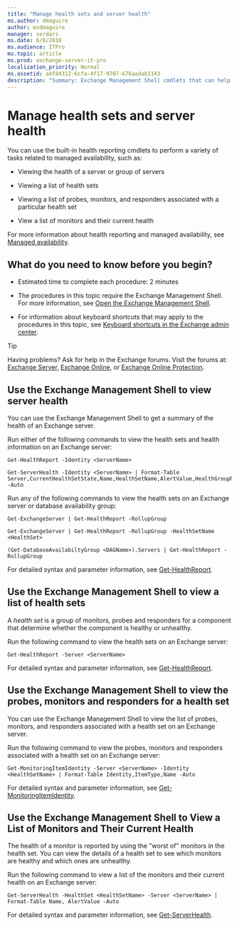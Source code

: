 ```yaml
---
title: "Manage health sets and server health"
ms.author: dmaguire
author: msdmaguire
manager: serdars
ms.date: 6/8/2018
ms.audience: ITPro
ms.topic: article
ms.prod: exchange-server-it-pro
localization_priority: Normal
ms.assetid: a4f84312-6cfa-4f17-9707-676aadab1143
description: "Summary: Exchange Management Shell cmdlets that can help you monitor the health of your Exchange organization."
---
```


# Manage health sets and server health

You can use the built-in health reporting cmdlets to perform a variety of tasks related to managed availability, such as:
  
- Viewing the health of a server or group of servers
    
- Viewing a list of health sets
    
- Viewing a list of probes, monitors, and responders associated with a particular health set
    
- View a list of monitors and their current health
    
For more information about health reporting and managed availability, see [Managed availability](managed-availability.md).
  
## What do you need to know before you begin?

- Estimated time to complete each procedure: 2 minutes
    
- The procedures in this topic require the Exchange Management Shell. For more information, see [Open the Exchange Management Shell](http://technet.microsoft.com/library/63976059-25f8-4b4f-b597-633e78b803c0.aspx).
    
- For information about keyboard shortcuts that may apply to the procedures in this topic, see [Keyboard shortcuts in the Exchange admin center](../../about-documentation/exchange-admin-center-keyboard-shortcuts.md).
    
> [!TIP]
> Having problems? Ask for help in the Exchange forums. Visit the forums at: [Exchange Server](https://go.microsoft.com/fwlink/p/?linkId=60612), [Exchange Online](https://go.microsoft.com/fwlink/p/?linkId=267542), or [Exchange Online Protection](https://go.microsoft.com/fwlink/p/?linkId=285351).
  
## Use the Exchange Management Shell to view server health

You can use the Exchange Management Shell to get a summary of the health of an Exchange server.
  
Run either of the following commands to view the health sets and health information on an Exchange server:
  
```
Get-HealthReport -Identity <ServerName>
```

```
Get-ServerHealth -Identity <ServerName> | Format-Table Server,CurrentHealthSetState,Name,HealthSetName,AlertValue,HealthGroupName -Auto
```

Run any of the following commands to view the health sets on an Exchange server or database availability group:
  
```
Get-ExchangeServer | Get-HealthReport -RollupGroup
```

```
Get-ExchangeServer | Get-HealthReport -RollupGroup -HealthSetName <HealthSet>
```

```
(Get-DatabaseAvailabiltyGroup <DAGName>).Servers | Get-HealthReport -RollupGroup
```

For detailed syntax and parameter information, see [Get-HealthReport](http://technet.microsoft.com/library/f33fbed5-0e01-4d7e-a252-121b2afb6864.aspx).
  
## Use the Exchange Management Shell to view a list of health sets

A *health set* is a group of monitors, probes and responders for a component that determine whether the component is healthy or unhealthy.
  
Run the following command to view the health sets on an Exchange server:
  
```
Get-HealthReport -Server <ServerName>
```

For detailed syntax and parameter information, see [Get-HealthReport](http://technet.microsoft.com/library/f33fbed5-0e01-4d7e-a252-121b2afb6864.aspx).
  
## Use the Exchange Management Shell to view the probes, monitors and responders for a health set

You can use the Exchange Management Shell to view the list of probes, monitors, and responders associated with a health set on an Exchange server.
  
Run the following command to view the probes, monitors and responders associated with a health set on an Exchange server:
  
```
Get-MonitoringItemIdentity -Server <ServerName> -Identity <HealthSetName> | Format-Table Identity,ItemType,Name -Auto
```

For detailed syntax and parameter information, see [Get-MonitoringItemIdentity](http://technet.microsoft.com/library/7a4da080-0fe6-4dd7-85a2-cceeb68f95e0.aspx).
  
## Use the Exchange Management Shell to View a List of Monitors and Their Current Health

The health of a monitor is reported by using the "worst of" monitors in the health set. You can view the details of a health set to see which monitors are healthy and which ones are unhealthy.
  
Run the following command to view a list of the monitors and their current health on an Exchange server:
  
```
Get-ServerHealth -HealthSet <HealthSetName> -Server <ServerName> | Format-Table Name, AlertValue -Auto
```

For detailed syntax and parameter information, see [Get-ServerHealth](http://technet.microsoft.com/library/ca9cff3a-ecda-422d-abd7-b7d8da71a6c7.aspx).
  

